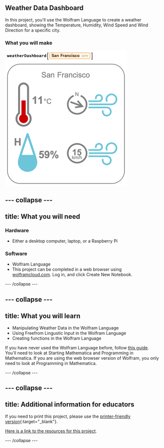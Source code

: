 ## Weather Data Dashboard

In this project, you'll use the Wolfram Language to create a weather dashboard, showing the Temperature, Humidity, Wind Speed and Wind Direction for a specific city.

### What you will make


![Complete project](images/SF.png)


--- collapse ---
---
title: What you will need
---
### Hardware

+ Either a desktop computer, laptop, or a Raspberry Pi
### Software

+ Wolfram Language
+ This project can be completed in a web browser using [wolframcloud.com](http://lab.wolframcloud.com/app/). Log in, and click Create New Notebook.

--- /collapse ---

--- collapse ---
---
title: What you will learn
---

+ Manipulating Weather Data in the Wolfram Language
+ Using Freefrom Lingustic Input in the Wolfram Language
+ Creating functions in the Wolfram Language

If you have never used the Wolfram Language before, follow [this guide](https://projects.raspberrypi.org/en/projects/getting-started-with-mathematica). You'll need to look at Starting Mathematica and Programming in Mathematica. If you are using the web browser version of Wolfram, you only need to look at Programming in Mathematica.

--- /collapse ---

--- collapse ---
---
title: Additional information for educators
---

If you need to print this project, please use the [printer-friendly version](https://projects.raspberrypi.org/en/projects/project-name/print){:target="_blank"}.

[Here is a link to the resources for this project](http://rpf.io/project-name-go).

--- /collapse ---
